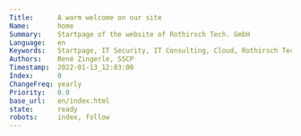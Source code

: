 ```yaml
---
Title:      A warm welcome on our site
Name:       home
Summary:    Startpage of the website of Rothirsch Tech. GmbH
Language:   en
Keywords:   Startpage, IT Security, IT Consulting, Cloud, Rothirsch Tech. GmbH, Tirol
Authors:    René Zingerle, SSCP
Timestamp:  2022-01-13_12:03:00
Index:      0
ChangeFreq: yearly
Priority:   0.0
base_url:   en/index.html
state:      ready
robots:     index, follow
---
```


<!-- Background -->
<div class=rothirsch_bg_layer>
  <div class="rothirsch_bg light-color"></div>
</div>

